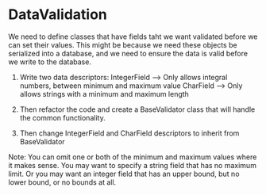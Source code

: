 # DataValidation



We need to define classes that have fields taht we want validated before we can set their values. This might be because we need these objects be serialized into a database, and we need to ensure the data is valid before we write to the database. 

1. Write two data descriptors: IntegerField --> Only allows integral numbers, between minimum and maximum value CharField --> Only allows strings with a minimum and maximum length 

2. Then refactor the code and create a BaseValidator class that will handle the common functionality. 

3. Then change IntegerField and CharField descriptors to inherit from BaseValidator 

Note: You can omit one or both of the minimum and maximum values where it makes sense. 
      You may want to specify a string field that has no maximum limit. 
      Or you may want an integer field that has an upper bound, but no lower bound, or no bounds at all.
 
